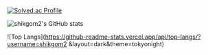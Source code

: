 [![Solved.ac Profile](http://mazassumnida.wtf/api/generate_badge?boj=ylrac)](https://solved.ac/ylrac)

![shikgom2's GitHub stats](https://github-readme-stats.vercel.app/api?username=shikgom2&show_icons=true&theme=dark)

![Top Langs](https://github-readme-stats.vercel.app/api/top-langs/?username=shikgom2 &layout=dark&theme=tokyonight)
